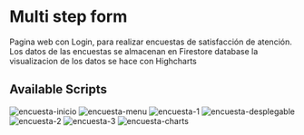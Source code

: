 # Multi step form

Pagina web con Login, para realizar encuestas de satisfacción de atención.
Los datos de las encuestas se almacenan en Firestore database
la visualizacion de los datos se hace con Highcharts

## Available Scripts

![encuesta-inicio](https://user-images.githubusercontent.com/55419544/147573813-2b1244db-db5d-416d-8c6f-607a42a507cb.png)
![encuesta-menu](https://user-images.githubusercontent.com/55419544/147573831-73ba5d93-7790-4266-9cb8-b1e5a655ab51.png)
![encuesta-1](https://user-images.githubusercontent.com/55419544/147573845-7a4f005f-a4f2-427f-beea-4adde6894cd6.png)
![encuesta-desplegable](https://user-images.githubusercontent.com/55419544/147573854-4d51e68d-d6c7-47d6-86a4-db1f7abb9bc4.png)
![encuesta-2](https://user-images.githubusercontent.com/55419544/147573864-1bb22c49-06b6-4f1c-ab99-136b26fc9ae8.png)
![encuesta-3](https://user-images.githubusercontent.com/55419544/147573877-7617bc2d-e12b-49ea-be3e-2ffc09ce3317.png)
![encuesta-charts](https://user-images.githubusercontent.com/55419544/147573886-7de565fb-aa39-42cb-a287-48e2273ff6b0.png)
